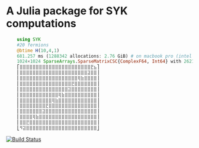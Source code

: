 # A Julia package for SYK computations

```Julia
    using SYK
    #20 fermions 
    @btime H(10,4,1)
    681.257 ms (1288342 allocations: 2.76 GiB) # on macbook pro (intel 2020, 16 gig ram) with putting nthreads = 8. number of interactions is 4 here. 
    1024×1024 SparseArrays.SparseMatrixCSC{ComplexF64, Int64} with 262144 stored entries:
    ⎡⣿⣿⣿⣿⣿⣿⣿⣿⣿⣿⣿⣿⣿⣿⣿⣿⣿⣿⣿⣿⣿⣿⣟⣦⎤
    ⎢⣿⣿⣿⣿⣿⣿⣿⣿⣿⣿⣿⣿⣿⣿⣿⣿⣿⣿⣿⣿⣿⣽⣿⣿⎥
    ⎢⣿⣿⣿⣿⣿⣿⣿⣿⣿⣿⣿⣿⣿⣿⣿⣿⣿⣿⢿⣷⣿⣿⣿⣿⎥
    ⎢⣿⣿⣿⣿⣿⣿⣿⣿⣿⣿⣿⣿⣿⣿⣿⣿⣟⣿⣿⣿⣿⣿⣿⣿⎥
    ⎢⣿⣿⣿⣿⣿⣿⣿⣿⣿⣿⣿⣿⣿⣿⣿⣽⣿⣿⣿⣿⣿⣿⣿⣿⎥
    ⎢⣿⣿⣿⣿⣿⣿⣿⣿⣿⣿⣿⣿⢿⣷⣿⣿⣿⣿⣿⣿⣿⣿⣿⣿⎥
    ⎢⣿⣿⣿⣿⣿⣿⣿⣿⣿⣿⢿⣷⣿⣿⣿⣿⣿⣿⣿⣿⣿⣿⣿⣿⎥
    ⎢⣿⣿⣿⣿⣿⣿⣿⣿⣟⣿⣿⣿⣿⣿⣿⣿⣿⣿⣿⣿⣿⣿⣿⣿⎥
    ⎢⣿⣿⣿⣿⣿⣿⣿⣽⣿⣿⣿⣿⣿⣿⣿⣿⣿⣿⣿⣿⣿⣿⣿⣿⎥
    ⎢⣿⣿⣿⣿⢿⣷⣿⣿⣿⣿⣿⣿⣿⣿⣿⣿⣿⣿⣿⣿⣿⣿⣿⣿⎥
    ⎢⣿⣿⣟⣿⣿⣿⣿⣿⣿⣿⣿⣿⣿⣿⣿⣿⣿⣿⣿⣿⣿⣿⣿⣿⎥
    ⎣⠻⣽⣿⣿⣿⣿⣿⣿⣿⣿⣿⣿⣿⣿⣿⣿⣿⣿⣿⣿⣿⣿⣿⣿⎦

```

[![Build Status](https://github.com/VahidHosseinzadeh/SYK.jl/actions/workflows/CI.yml/badge.svg?branch=main)](https://github.com/VahidHosseinzadeh/SYK.jl/actions/workflows/CI.yml?query=branch%3Amain)
